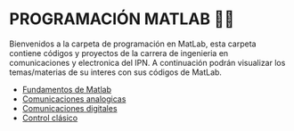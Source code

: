 # PROGRAMACIÓN MATLAB :man_scientist:

Bienvenidos a la carpeta de programación en MatLab, esta carpeta contiene códigos y proyectos de la carrera de ingenieria en comunicaciones y electronica del IPN.
A continuación podrán visualizar los temas/materias de su interes con sus códigos de MatLab.
<ul>
    <li><a href="#">Fundamentos de Matlab</a></li>
    <li><a href="#">Comunicaciones analogicas</a></li>
    <li><a href="../Matlab/03 - Comunicaciones Digitales/03 - ComunicacionesDigitales.md">Comunicaciones digitales</a></li>
     <li><a href="#">Control clásico</a></li>
</ul>